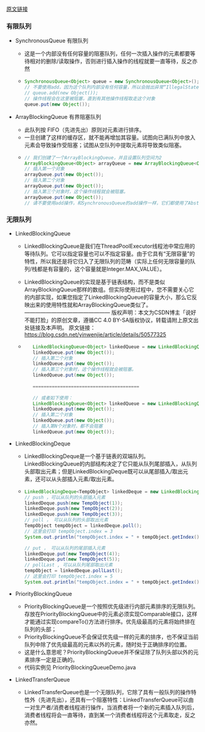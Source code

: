 [原文链接](https://blog.csdn.net/yinwenjie/article/details/50577325)
### 有限队列
+ SynchronousQueue 有限队列

  + 这是一个内部没有任何容量的阻塞队列，任何一次插入操作的元素都要等待相对的删除/读取操作，否则进行插入操作的线程就要一直等待，反之亦然

  + ```java
    SynchronousQueue<Object> queue = new SynchronousQueue<Object>();
    // 不要使用add，因为这个队列内部没有任何容量，所以会抛出异常“IllegalStateException”
    // queue.add(new Object());
    // 操作线程会在这里被阻塞，直到有其他操作线程取走这个对象
    queue.put(new Object()); 
    ```
+ ArrayBlockingQueue 有界阻塞队列
  + 此队列按 FIFO（先进先出）原则对元素进行排序。
  + 一旦创建了这样的缓存区，就不能再增加其容量。试图向已满队列中放入元素会导致操作受阻塞；试图从空队列中提取元素将导致类似阻塞。
  + ```java
    // 我们创建了一个ArrayBlockingQueue，并且设置队列空间为2
    ArrayBlockingQueue<Object> arrayQueue = new ArrayBlockingQueue<Object>(2);
    // 插入第一个对象
    arrayQueue.put(new Object());
    // 插入第二个对象
    arrayQueue.put(new Object());
    // 插入第三个对象时，这个操作线程就会被阻塞。
    arrayQueue.put(new Object());
    // 请不要使用add操作，和SynchronousQueue的add操作一样，它们都使用了AbstractQueue中的add实现
    ```
### 无限队列
+ LinkedBlockingQueue
  + LinkedBlockingQueue是我们在ThreadPoolExecutor线程池中常应用的等待队列。它可以指定容量也可以不指定容量。由于它具有“无限容量”的特性，所以我还是将它归入了无限队列的范畴（实际上任何无限容量的队列/栈都是有容量的，这个容量就是Integer.MAX_VALUE）。
    
  +  LinkedBlockingQueue的实现是基于链表结构，而不是类似ArrayBlockingQueue那样的数组。但实际使用过程中，您不需要关心它的内部实现，如果您指定了LinkedBlockingQueue的容量大小，那么它反映出来的使用特性就和ArrayBlockingQueue类似了。
    ————————————————
    版权声明：本文为CSDN博主「说好不能打脸」的原创文章，遵循CC 4.0 BY-SA版权协议，转载请附上原文出处链接及本声明。
    原文链接：https://blog.csdn.net/yinwenjie/article/details/50577325
  +  ```java
        LinkedBlockingQueue<Object> linkedQueue = new LinkedBlockingQueue<Object>(2);
        linkedQueue.put(new Object());
        // 插入第二个对象
        linkedQueue.put(new Object());
        // 插入第三个对象时，这个操作线程就会被阻塞。
        linkedQueue.put(new Object());
        
        =======================================
        
        // 或者如下使用：
        LinkedBlockingQueue<Object> linkedQueue = new LinkedBlockingQueue<Object>();
        linkedQueue.put(new Object());
        // 插入第二个对象
        linkedQueue.put(new Object());
        // 插入第N个对象时，都不会阻塞
        linkedQueue.put(new Object());
       ``` 
+ LinkedBlockingDeque
  + LinkedBlockingDeque是一个基于链表的双端队列。LinkedBlockingQueue的内部结构决定了它只能从队列尾部插入，从队列头部取出元素；但是LinkedBlockingDeque既可以从尾部插入/取出元素，还可以从头部插入元素/取出元素。
  + ```java
    LinkedBlockingDeque<TempObject> linkedDeque = new LinkedBlockingDeque<TempObject>();
    // push ，可以从队列的头部插入元素
    linkedDeque.push(new TempObject(1));
    linkedDeque.push(new TempObject(2));
    linkedDeque.push(new TempObject(3));
    // poll ， 可以从队列的头部取出元素
    TempObject tempObject = linkedDeque.poll();
    // 这里会打印 tempObject.index = 3
    System.out.println("tempObject.index = " + tempObject.getIndex());
    
    // put ， 可以从队列的尾部插入元素
    linkedDeque.put(new TempObject(4));
    linkedDeque.put(new TempObject(5));
    // pollLast , 可以从队列尾部取出元素
    tempObject = linkedDeque.pollLast();
    // 这里会打印 tempObject.index = 5
    System.out.println("tempObject.index = " + tempObject.getIndex());
    ```
+ PriorityBlockingQueue 
  + PriorityBlockingQueue是一个按照优先级进行内部元素排序的无限队列。存放在PriorityBlockingQueue中的元素必须实现Comparable接口，这样才能通过实现compareTo()方法进行排序。优先级最高的元素将始终排在队列的头部；
  + PriorityBlockingQueue不会保证优先级一样的元素的排序，也不保证当前队列中除了优先级最高的元素以外的元素，随时处于正确排序的位置。
  + 这是什么意思呢？PriorityBlockingQueue并不保证除了队列头部以外的元素排序一定是正确的。
  + 代码实例见 PriorityBlockingQueueDemo.java
  
+ LinkedTransferQueue
  + LinkedTransferQueue也是一个无限队列，它除了具有一般队列的操作特性外（先进先出），还具有一个阻塞特性：LinkedTransferQueue可以由一对生产者/消费者线程进行操作，当消费者将一个新的元素插入队列后，消费者线程将会一直等待，直到某一个消费者线程将这个元素取走，反之亦然。
